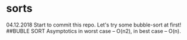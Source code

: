 # sorts

04.12.2018
Start to commit this repo. Let's try some bubble-sort at first!
##BUBLE SORT
Asymptotics in worst case – O(n2), in best case – O(n).